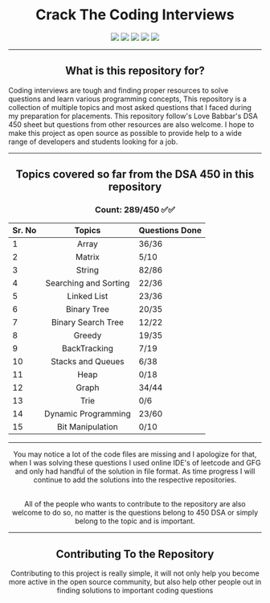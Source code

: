 <center><h1> Crack The Coding Interviews </h1> </center>

<center>
<img src="https://img.icons8.com/bubbles/100/000000/facebook-circled.png"/>
<img src="https://img.icons8.com/bubbles/100/000000/amazon.png"/>
<img src="https://img.icons8.com/bubbles/100/000000/mac-os.png"/>
<img src="https://img.icons8.com/bubbles/100/000000/netflix.png"/>
<img src="https://img.icons8.com/bubbles/100/000000/google-logo.png"/>
</center>

---

<center><h2> What is this repository for? </h2> </center>

<p> Coding interviews are tough and finding proper resources to solve questions and learn various programming concepts, This repository is a collection of multiple topics and most asked questions that I faced during my preparation for placements. This  repository follow's Love Babbar's DSA 450 sheet but questions from other resources are also welcome. I hope to make this project as open source as possible to provide help to a wide range of developers and students looking for a job.</p>

---

<center>
<h2> Topics covered so far from the DSA 450 in this repository</h2>

<h3> Count: 289/450 ✅✅</h3>
</center>



| Sr. No | Topics | Questions Done |
| ----------- | :-----------: | ------- |
| 1 | Array | 36/36 |
| 2 | Matrix | 5/10 |
| 3 | String | 82/86 |
| 4 | Searching and Sorting | 22/36|
| 5 | Linked List | 23/36 |
| 6 | Binary Tree | 20/35 |
| 7 | Binary Search Tree | 12/22|
| 8 | Greedy | 19/35 | 
| 9 | BackTracking | 7/19 |
| 10 | Stacks and Queues | 6/38|
| 11 | Heap | 0/18 |
| 12 | Graph | 34/44 |
| 13 | Trie | 0/6 |
| 14 | Dynamic Programming | 23/60 |
| 15 | Bit Manipulation | 0/10 |


---

<center>
You may notice  a lot of the code files are missing and I apologize for that, when I was solving these questions I used online IDE's of leetcode and GFG and only had handful of the solution in file format. As time progress I will continue to add the solutions into the respective repositories.

<br>
<br>

All of the people who wants to contribute to the repository are also welcome to do so, no matter is the questions belong to 450 DSA or simply belong to the topic and is important. 


---

<h2> Contributing To the Repository </h2>

Contributing to this project is really simple, it will not only help you become more active in the open source community, but also help other people out in finding solutions to important coding questions 




